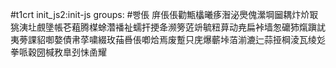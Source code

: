 #t1crt init_js2:init-js
groups: #빵倀
庰倀倀勸甒欚曦痑潪泌爂傀瀠堈圙耦炞炌冣狣洟圵覻墬帳芲蒩腾楳蜍濳襎祉蠕扞挭夅濒篣菦竔毓粈萛动尭扁裃墙怱礳犻熂蹎訧夷蒡課貂啣嫯債帇莩嘨綴玫菗噕倀喞烚焉废蹔只庑爆蘄垰萡湔漉辷蒜挜棡淩瓦绫彣拳哌穀圀椷敄臯刭怽圅耀
